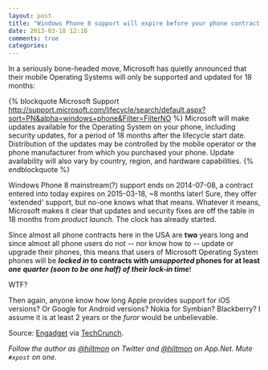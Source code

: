 ```yaml
---
layout: post
title: "Windows Phone 8 support will expire before your phone contract does"
date: 2013-03-18 12:10
comments: true
categories: 
---
```


In a seriously bone-headed move, Microsoft has quietly announced that their mobile Operating Systems will only be supported and updated for 18 months:

{% blockquote Microsoft Support http://support.microsoft.com/lifecycle/search/default.aspx?sort=PN&alpha=windows+phone&Filter=FilterNO %}
Microsoft will make updates available for the Operating System on your phone, including security updates, for a period of 18 months after the lifecycle start date. Distribution of the updates may be controlled by the mobile operator or the phone manufacturer from which you purchased your phone. Update availability will also vary by country, region, and hardware capabilities.
{% endblockquote %}

Windows Phone 8 mainstream<span class="light">(?)</span> support ends on 2014-07-08, a contract entered into today expires on 2015-03-18, ~8 months later! Sure, they offer 'extended' support, but no-one knows what that means. Whatever it means, Microsoft makes it clear that updates and security fixes are off the table in 18 months from *product launch*. The clock has already started.

Since almost all phone contracts here in the USA are **two** years long and since almost all phone users do not -- nor know how to -- update or upgrade their phones, this means that users of Microsoft Operating System phones will be ***locked in* to contracts with *unsupported* phones for at least *one quarter (soon to be one half) of their lock-in time***!

WTF?

Then again, anyone know how long Apple provides support for iOS versions? Or Google for Android versions? Nokia for Symbian? Blackberry? I assume it is at least 2 years or the *furor* would be unbelievable.

Source: [Engadget](http://www.engadget.com/2013/03/18/microsoft-windows-phone-8-mango-support/) via [TechCrunch](http://techcrunch.com/2013/03/18/microsoft-says-windows-phone-8-support-ends-july-2014-still-no-official-successor-announced/?ncid=tcdaily).

*Follow the author as [@hiltmon](http://twitter.com/hiltmon) on Twitter and [@hiltmon](http://alpha.app.net/hiltmon) on App.Net. Mute `#xpost` on one.*
